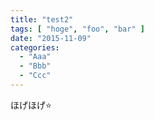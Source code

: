 ```yaml
---
title: "test2"
tags: [ "hoge", "foo", "bar" ]
date: "2015-11-09"
categories:
  - "Aaa"
  - "Bbb"
  - "Ccc"
---
```


ほげほげ⭐️
